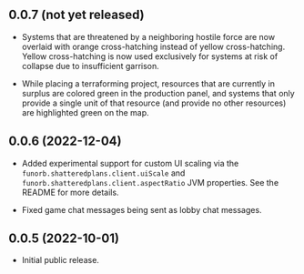 ## 0.0.7 (not yet released)

* Systems that are threatened by a neighboring hostile force are now overlaid with orange cross-hatching instead of yellow cross-hatching. Yellow cross-hatching is now used exclusively for systems at risk of collapse due to insufficient garrison.

* While placing a terraforming project, resources that are currently in surplus are colored green in the production panel, and systems that only provide a single unit of that resource (and provide no other resources) are highlighted green on the map.

## 0.0.6 (2022-12-04)

* Added experimental support for custom UI scaling via the `funorb.shatteredplans.client.uiScale` and `funorb.shatteredplans.client.aspectRatio` JVM properties. See the README for more details.

* Fixed game chat messages being sent as lobby chat messages.

## 0.0.5 (2022-10-01)

* Initial public release.
